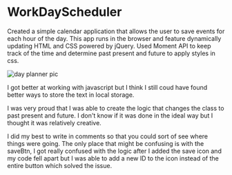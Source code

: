 # WorkDayScheduler

Created a simple calendar application that allows the user to save events for each hour of the day. This app runs in the browser and feature dynamically updating HTML and CSS powered by jQuery. Used Moment API to keep track of the time and determine past present and future to apply styles in css.

![day planner pic](.assets/WorkDayScheduleImage.PNG) 

I got better at working with javascript but I think I still coud have found better ways to store the text in local storage.

I was very proud that I was able to create the logic that changes the class to past present and future. I don't know if it was done in the ideal way but I thought it was relatively creative.

I did my best to write in comments so that you could sort of see where things were going. The only place that might be confusing is with the saveBtn, I got really confused with the logic after I added the save icon and my code fell apart but I was able to add a new ID to the icon instead of the entire button which solved the issue.
